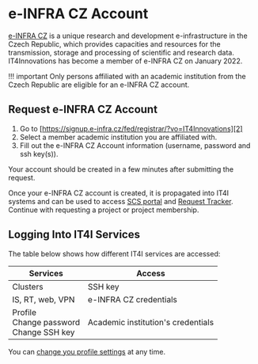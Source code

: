 # e-INFRA CZ Account

[e-INFRA CZ][1] is a unique research and development e-infrastructure in the Czech Republic,
which provides capacities and resources for the transmission, storage and processing of scientific and research data.
IT4Innovations has become a member of e-INFRA CZ on January 2022.

!!! important
    Only persons affiliated with an academic institution from the Czech Republic are eligible for an e-INFRA CZ account.

## Request e-INFRA CZ Account

1. Go to [https://signup.e-infra.cz/fed/registrar/?vo=IT4Innovations][2]
1. Select a member academic institution you are affiliated with.
1. Fill out the e-INFRA CZ Account information (username, password and ssh key(s)).

Your account should be created in a few minutes after submitting the request.

Once your e-INFRA CZ account is created, it is propagated into IT4I systems
and can be used to access [SCS portal][3] and [Request Tracker][4].<br>Continue with requesting a project or project membership.

## Logging Into IT4I Services

The table below shows how different IT4I services are accessed:

| Services | Access  |
| -------- | ------- |
| Clusters | SSH key |
| IS, RT, web, VPN | e-INFRA CZ credentials |
| Profile<br>Change&nbsp;password<br>Change&nbsp;SSH&nbsp;key | Academic institution's credentials |

You can [change you profile settings][5] at any time.

[1]: https://www.e-infra.cz/en
[2]: https://signup.e-infra.cz/fed/registrar/?vo=IT4Innovations
[3]: https://scs.it4i.cz/
[4]: https://support.it4i.cz/
[5]: ../../management/einfracz-profile.md
